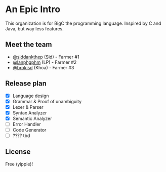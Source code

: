 # An Epic Intro 
This organization is for BigC the programming language. Inspired by C and Java, but way less features. 

## Meet the team 
- [@siddankthep](https://github.com/siddankthep) (Sid) - Farmer #1 
- [@lanphgphm](https://github.com/lanphgphm) (LP) - Farmer #2
- [@brokisd](https://github.com/BroKisD) (Khoa) - Farmer #3

## Release plan 
- [x] Language design 
- [x] Grammar & Proof of unambiguity 
- [x] Lexer & Parser 
- [x] Syntax Analyzer 
- [x] Semantic Analyzer
- [ ] Error Handler
- [ ] Code Generator 
- [ ] ???? tbd

## License 
Free (yippie)!

